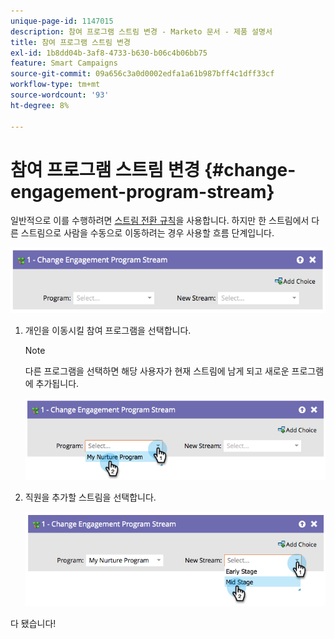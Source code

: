 ```yaml
---
unique-page-id: 1147015
description: 참여 프로그램 스트림 변경 - Marketo 문서 - 제품 설명서
title: 참여 프로그램 스트림 변경
exl-id: 1b8dd04b-3af8-4733-b630-b06c4b06bb75
feature: Smart Campaigns
source-git-commit: 09a656c3a0d0002edfa1a61b987bff4c1dff33cf
workflow-type: tm+mt
source-wordcount: '93'
ht-degree: 8%

---
```


# 참여 프로그램 스트림 변경 {#change-engagement-program-stream}

일반적으로 이를 수행하려면 [스트림 전환 규칙](/help/marketo/product-docs/email-marketing/drip-nurturing/engagement-program-streams/transition-people-between-engagement-streams.md)을 사용합니다. 하지만 한 스트림에서 다른 스트림으로 사람을 수동으로 이동하려는 경우 사용할 흐름 단계입니다.

![](assets/change-engagement-program-stream-1.png)

1. 개인을 이동시킬 참여 프로그램을 선택합니다.

   >[!NOTE]
   >
   >다른 프로그램을 선택하면 해당 사용자가 현재 스트림에 남게 되고 새로운 프로그램에 추가됩니다.

   ![](assets/change-engagement-program-stream-2.png)

1. 직원을 추가할 스트림을 선택합니다.

   ![](assets/change-engagement-program-stream-3.png)

다 됐습니다!
